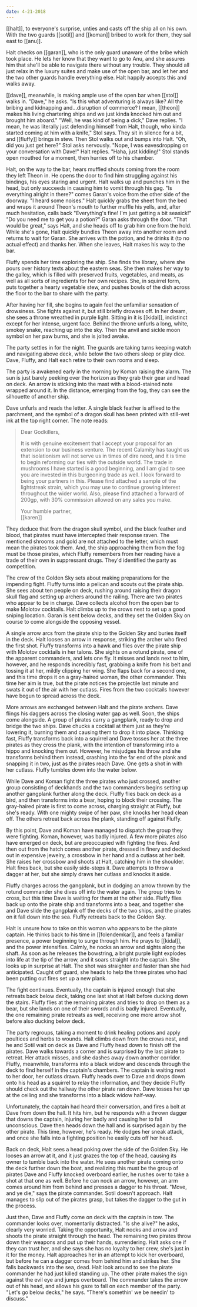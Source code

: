 ```yaml
---
date: 4-21-2018
---
```


[[halt]], to everyone's surprise, unties and casts off the ship all on his own.
With the two guards [[sotil]] and [[koman]] bribed to work for them, they sail
east to [[anu]].

Halt checks on [[garan]], who is the only guard unaware of the bribe which took
place. He lets her know that they want to go to Anu, and she assures him that
she'll be able to navigate there without any trouble. They should all just
relax in the luxury suites and make use of the open bar, and let her and the
two other guards handle everything else. Halt happily accepts this and walks
away.

[[dave]], meanwhile, is making ample use of the open bar when [[stol]] walks
in. "Dave," he asks. "Is this what adventuring is always like? All the bribing
and kidnapping and...disruption of commerce? I mean, [[theon]] makes his living
chartering ships and we just kinda knocked him out and brought him aboard."
"Well, he was kind of being a dick," Dave replies. "I mean, he was literally
just defending himself from Halt, though, who kinda started coming at him with
a knife," Stol says. They sit in silence for a bit, and [[fluffy]] brings in
stew. Then Stol walks out and bumps into Halt. "Oh, did you just get here?"
Stol asks nervously. "Nope, I was eavesdropping on your conversation with
Dave!" Halt replies. "Haha, just kidding!" Stol stands open mouthed for a
moment, then hurries off to his chamber.

Halt, on the way to the bar, hears muffled shouts coming from the room they
left Theon in. He opens the door to find him struggling against his bindings,
his eyes staring and urgent. Halt walks up and punches him in the head, but
only succeeds in causing him to vomit through his gag. "Is everything alright
in there?" comes Garan's voice from the other side of the doorway. "I heard
some noises." Halt quickly grabs the sheet from the bed and wraps it around
Theon's mouth to further muffle his yells, and, after much hesitation, calls
back "Everything's fine! I'm just getting a bit seasick!" "Do you need me to
get you a potion?" Garan asks through the door. "That would be great," says
Halt, and she heads off to grab him one from the hold. While she's gone, Halt
quickly bundles Theon away into another room and returns to wait for Garan. She
arrives with the potion, and he drinks it (to no actual effect) and thanks her.
When she leaves, Halt makes his way to the bar.

Fluffy spends her time exploring the ship. She finds the library, where she
pours over history texts about the eastern seas. She then makes her way to the
galley, which is filled with preserved fruits, vegetables, and meats, as well
as all sorts of ingredients for her own recipes. She, in squirrel form, puts
together a hearty vegetable stew, and pushes bowls of the dish across the floor
to the bar to share with the party.

After having her fill, she begins to again feel the unfamiliar sensation of
drowsiness. She fights against it, but still briefly drowses off. In her dream,
she sees a throne wreathed in purple light. Sitting in it is [[kidal]],
indistinct except for her intense, urgent face. Behind the throne unfurls a
long, white, smokey snake, reaching up into the sky. Then the anvil and sickle
moon symbol on her paw burns, and she is jolted awake.

The party settles in for the night. The guards are taking turns keeping watch
and navigating above deck, while below the two others sleep or play dice.
Dave, Fluffy, and Halt each retire to their own rooms and sleep.

The party is awakened early in the morning by Koman raising the alarm. The sun
is just barely peeking over the horizon as they grab their gear and head on
deck. An arrow is sticking into the mast with a blood-stained note wrapped
around it. In the distance, emerging from the fog, they can see the silhouette
of another ship.

Dave unfurls and reads the letter. A single black feather is affixed to the
parchment, and the symbol of a dragon skull has been printed with still-wet ink
at the top right corner. The note reads:

> Dear Godkillers,
>
> It is with genuine excitement that I accept your proposal for an extension to
our business venture. The recent Calamity has taught us that isolationism will
not serve us in times of dire need, and it is time to begin reforming our ties
with the outside world. The trade in mushrooms I have started is a good
beginning, and I am glad to see you are invested in this burgeoning trade as
well. I look forward to being your partners in this. Please find attached a
sample of the lightstreak strain, which you may use to continue growing
interest throughout the wider world. Also, please find attached a forward of
200gp, with 30% commission allowed on any sales you make.
>
> Your humble partner,<br/>
> [[karen]]

They deduce that from the dragon skull symbol, and the black feather and blood,
that pirates must have intercepted their response raven. The mentioned shrooms
and gold are not attached to the letter, which must mean the pirates took them.
And, the ship approaching them from the fog must be those pirates, which Fluffy
remembers from her reading have a trade of their own in suppressant drugs.
They'd identified the party as competition.

The crew of the Golden Sky sets about making preparations for the impending
fight. Fluffy turns into a pelican and scouts out the pirate ship. She sees
about ten people on deck, rushing around raising their dragon skull flag and
setting up archers around the railing. There are two pirates who appear to be
in charge. Dave collects alcohol from the open bar to make Molotov cocktails.
Halt climbs up to the crows nest to set up a good sniping location. Garan is
sent below decks, and they set the Golden Sky on course to come alongside the
opposing vessel.

A single arrow arcs from the pirate ship to the Golden Sky and buries itself in
the deck. Halt looses an arrow in response, striking the archer who fired the
first shot. Fluffy transforms into a hawk and flies over the pirate ship with
Molotov cocktails in her talons. She sights on a rotund pirate, one of the
apparent commanders, and lets one fly. It misses and lands next to him,
however, and he responds incredibly fast, grabbing a knife from his belt and
tossing it at her, mildly clipping her wing. She flaps back for a second one,
and this time drops it on a gray-haired woman, the other commander. This time
her aim is true, but the pirate notices the projectile last minute and swats it
out of the air with her cutlass. Fires from the two cocktails however have
begun to spread across the deck.

More arrows are exchanged between Halt and the pirate archers. Dave flings his
daggers across the closing water gap as well. Soon, the ships come alongside. A
group of pirates carry a gangplank, ready to drop and bridge the two ships.
Dave chucks a cocktail at them just as they're lowering it, burning them and
causing them to drop it into place. Thinking fast, Fluffy transforms back into
a squirrel and Dave tosses her at the three pirates as they cross the plank,
with the intention of transforming into a hippo and knocking them out. However,
he misjudges his throw and she transforms behind them instead, crashing into
the far end of the plank and snapping it in two, just as the pirates reach
Dave. One gets a shot in with her cutlass. Fluffy tumbles down into the water
below.

While Dave and Koman fight the three pirates who just crossed, another group
consisting of deckhands and the two commanders begins setting up another
gangplank further along the deck. Fluffy flies back on deck as a bird, and then
transforms into a bear, hoping to block their crossing. The gray-haired pirate
is first to come across, charging straight at Fluffy, but she's ready. With one
mighty swipe of her paw, she knocks her head clean off. The others retreat back
across the plank, standing off against Fluffy.

By this point, Dave and Koman have managed to dispatch the group they were
fighting. Koman, however, was badly injured. A few more pirates also have
emerged on deck, but are preoccupied with fighting the fires. And then out from
the hatch comes another pirate, dressed in finery and decked out in expensive
jewelry, a crossbow in her hand and a cutlass at her belt. She raises her
crossbow and shoots at Halt, catching him in the shoulder. Halt fires back, but
she easily side-steps it. Dave attempts to throw a dagger at her, but she
simply draws her cutlass and knocks it aside.

Fluffy charges across the gangplank, but in dodging an arrow thrown by the
rotund commander she dives off into the water again. The group tries to cross,
but this time Dave is waiting for them at the other side. Fluffy flies back up
onto the pirate ship and transforms into a bear, and together she and Dave
slide the gangplank off the decks of the two ships, and the pirates on it fall
down into the sea. Fluffy retreats back to the Golden Sky.

Halt is unsure how to take on this woman who appears to be the pirate captain.
He thinks back to his time in [[folendemkar]], and feels a familiar presence, a
power beginning to surge through him. He prays to [[kidal]], and the power
intensifies. Calmly, he nocks an arrow and sights along the shaft. As soon as
he releases the bowstring, a bright purple light explodes into life at the tip
of the arrow, and it soars straight into the captain. She looks up in surprise
at Halt. The shot was straighter and faster than she had anticipated. Caught
off guard, she heads to help the three pirates who had been putting out fires
set up a new plank.

The fight continues. Eventually, the captain is injured enough that she
retreats back below deck, taking one last shot at Halt before ducking down the
stairs. Fluffy flies at the remaining pirates and tries to drop on them as a
bear, but she lands on one of their swords and is badly injured. Eventually,
the one remaining pirate retreats as well, receiving one more arrow shot before
also ducking below deck.

The party regroups, taking a moment to drink healing potions and apply
poultices and herbs to wounds. Halt climbs down from the crows nest, and he and
Sotil wait on deck as Dave and Fluffy head down to finish off the pirates.
Dave walks towards a corner and is surprised by the last pirate to retreat. Her
attack misses, and she dashes away down another corridor. Fluffy, meanwhile,
transforms into a black widow and descends through the deck to find herself in
the captain's chambers. The captain is waiting next to her door, her cutlass
drawn. Fluffy heads over to Dave and drops down onto his head as a squirrel to
relay the information, and they decide Fluffy should check out the hallway the
other pirate ran down. Dave tosses her up at the ceiling and she transforms
into a black widow half-way.

Unfortunately, the captain had heard their conversation, and fires a bolt at
Dave from down the hall. It hits him, but he responds with a thrown dagger that
downs the captain, injuring her badly and causing her to fall unconscious. Dave
then heads down the hall and is surprised again by the other pirate. This time,
however, he's ready. He dodges her sneak attack, and once she falls into a
fighting position he easily cuts off her head.

Back on deck, Halt sees a head poking over the side of the Golden Sky. He
looses an arrow at it, and it just grazes the top of the head, causing its
owner to tumble back into the water. He sees another pirate coming onto the
deck further down the boat, and realizing this must be the group of pirates
Dave and Fluffy knocked overboard earlier, he rushes over to take a shot at
that one as well. Before he can nock an arrow, however, an arm comes around him
from behind and presses a dagger to his throat. "Move, and ye die," says the
pirate commander. Sotil doesn't approach. Halt manages to slip out of the
pirates grasp, but takes the dagger to the gut in the process.

Just then, Dave and Fluffy come on deck with the captain in tow. The commander
looks over, momentarily distracted. "Is she alive?" he asks, clearly very
worried. Taking the opportunity, Halt nocks and arrow and shoots the pirate
straight through the head. The remaining two pirates throw down their weapons
and put up their hands, surrendering. Halt asks one if they can trust her, and
she says she has no loyalty to her crew, she's just in it for the money. Halt
approaches her in an attempt to kick her overboard, but before he can a dagger
comes from behind him and strikes her. She falls backwards into the sea, dead.
Halt look around to see the pirate commander he had just killed standing up.
The other pirate makes the sign against the evil eye and jumps overboard. The
commander takes the arrow out of his head, and allows his gaze to fall on each
member of the party. "Let's go below decks," he says. "There's somethin' we be
needin' to discuss."
